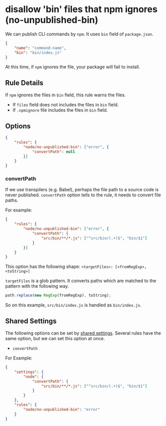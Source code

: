 # disallow 'bin' files that npm ignores (no-unpublished-bin)

We can publish CLI commands by `npm`. It uses `bin` field of `package.json`.

```json
{
    "name": "command-name",
    "bin": "bin/index.js"
}
```

At this time, if `npm` ignores the file, your package will fail to install.

## Rule Details

If `npm` ignores the files in `bin` field, this rule warns the files.

- If `files` field does not includes the files in `bin` field.
- If `.npmignore` file includes the files in `bin` field.

## Options

```json
{
    "rules": {
        "node/no-unpublished-bin": ["error", {
            "convertPath": null
        }]
    }
}
```

### convertPath

If we use transpilers (e.g. Babel), perhaps the file path to a source code is never published.
`convertPath` option tells to the rule, it needs to convert file paths.

For example:

```json
{
    "rules": {
        "node/no-unpublished-bin": ["error", {
            "convertPath": {
                "src/bin/**/*.js": ["^src/bin/(.+)$", "bin/$1"]
            }
        }]
    }
}
```

This option has the following shape: `<targetFiles>: [<fromRegExp>, <toString>]`

`targetFiles` is a glob pattern.
It converts paths which are matched to the pattern with the following way.

```js
path.replace(new RegExp(fromRegExp), toString);
```

So on this example, `src/bin/index.js` is handled as `bin/index.js`.

## Shared Settings

The following options can be set by [shared settings](http://eslint.org/docs/user-guide/configuring.html#adding-shared-settings).
Several rules have the same option, but we can set this option at once.

- `convertPath`

For Example:

```json
{
    "settings": {
        "node": {
            "convertPath": {
                "src/bin/**/*.js": ["^src/bin/(.+)$", "bin/$1"]
            }
        }
    },
    "rules": {
        "node/no-unpublished-bin": "error"
    }
}
```
